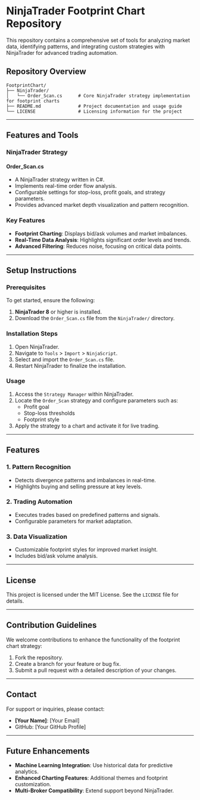 # NinjaTrader Footprint Chart Repository

This repository contains a comprehensive set of tools for analyzing market data, identifying patterns, and integrating custom strategies with NinjaTrader for advanced trading automation.

## Repository Overview

```
FootprintChart/
├── NinjaTrader/
│   └── Order_Scan.cs      # Core NinjaTrader strategy implementation for footprint charts
├── README.md              # Project documentation and usage guide
└── LICENSE                # Licensing information for the project
```

---

## Features and Tools

### NinjaTrader Strategy

#### **Order_Scan.cs**
- A NinjaTrader strategy written in C#.
- Implements real-time order flow analysis.
- Configurable settings for stop-loss, profit goals, and strategy parameters.
- Provides advanced market depth visualization and pattern recognition.

### Key Features
- **Footprint Charting**: Displays bid/ask volumes and market imbalances.
- **Real-Time Data Analysis**: Highlights significant order levels and trends.
- **Advanced Filtering**: Reduces noise, focusing on critical data points.

---

## Setup Instructions

### Prerequisites

To get started, ensure the following:
1. **NinjaTrader 8** or higher is installed.
2. Download the `Order_Scan.cs` file from the `NinjaTrader/` directory.

### Installation Steps

1. Open NinjaTrader.
2. Navigate to `Tools` > `Import` > `NinjaScript`.
3. Select and import the `Order_Scan.cs` file.
4. Restart NinjaTrader to finalize the installation.

### Usage

1. Access the `Strategy Manager` within NinjaTrader.
2. Locate the `Order_Scan` strategy and configure parameters such as:
   - Profit goal
   - Stop-loss thresholds
   - Footprint style
3. Apply the strategy to a chart and activate it for live trading.

---

## Features

### 1. **Pattern Recognition**
- Detects divergence patterns and imbalances in real-time.
- Highlights buying and selling pressure at key levels.

### 2. **Trading Automation**
- Executes trades based on predefined patterns and signals.
- Configurable parameters for market adaptation.

### 3. **Data Visualization**
- Customizable footprint styles for improved market insight.
- Includes bid/ask volume analysis.

---

## License

This project is licensed under the MIT License. See the `LICENSE` file for details.

---

## Contribution Guidelines

We welcome contributions to enhance the functionality of the footprint chart strategy:
1. Fork the repository.
2. Create a branch for your feature or bug fix.
3. Submit a pull request with a detailed description of your changes.

---

## Contact

For support or inquiries, please contact:
- **[Your Name]**: [Your Email]
- GitHub: [Your GitHub Profile]

---

## Future Enhancements

- **Machine Learning Integration**: Use historical data for predictive analytics.
- **Enhanced Charting Features**: Additional themes and footprint customization.
- **Multi-Broker Compatibility**: Extend support beyond NinjaTrader.

